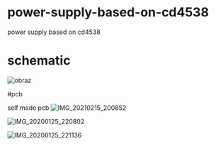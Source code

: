 # power-supply-based-on-cd4538
power supply based on cd4538

# schematic
![obraz](https://github.com/iikolodziej/power-supply-based-on-cd4538/assets/118530880/a1b5bb34-a5da-4366-aaa8-e008bed708c7)


#pcb

self made pcb
![IMG_20210215_200852](https://github.com/iikolodziej/power-supply-based-on-cd4538/assets/118530880/5b757fda-c9e0-44ed-8d73-1cccbde76d72)

![IMG_20200125_220802](https://github.com/iikolodziej/power-supply-based-on-cd4538/assets/118530880/e7255fbe-7b82-4647-a596-6d8aa14a8301)

![IMG_20200125_221136](https://github.com/iikolodziej/power-supply-based-on-cd4538/assets/118530880/c18b62a5-aba1-4e7d-882c-e9a26a53b8e9)


